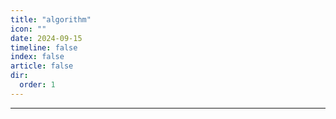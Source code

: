 ```yaml
---
title: "algorithm"
icon: ""
date: 2024-09-15
timeline: false
index: false
article: false
dir:
  order: 1
---
```


--- 

<Catalog />
